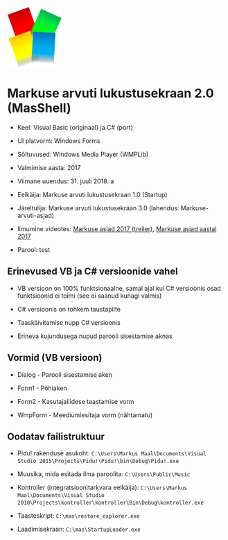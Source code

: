![Markuse asjad logo](mas_PC.png)

# Markuse arvuti lukustusekraan 2.0 (MasShell)

* Keel: Visual Basic (originaal) ja C# (port)

* UI platvorm: Windows Forms

* Sõltuvused: Windows Media Player (WMPLib)

* Valmimise aasta: 2017

* Viimane uuendus: 31. juuli 2018. a

* Eelkäija: Markuse arvuti lukustusekraan 1.0 (Startup)

* Järeltulija: Markuse arvuti lukustusekraan 3.0 (lahendus: Markuse-arvuti-asjad)

* Ilmumine videotes: [Markuse asjad 2017 (treiler)](https://www.youtube.com/watch?v=QdDMVHuoAzM), [Markuse asjad aastal 2017](https://www.youtube.com/watch?v=h7_XD_JmE3Y)

* Parool: test

## Erinevused VB ja C# versioonide vahel

* VB versioon on 100% funktsionaalne, samal ajal kui C# versioonis osad funktsioonid ei toimi (see ei saanud kunagi valmis)

* C# versioonis on rohkem taustapilte

* Taaskäivitamise nupp C# versioonis

* Erineva kujundusega nupud parooli sisestamise aknas

## Vormid (VB versioon)

* Dialog - Parooli sisestamise aken

* Form1 - Põhiaken

* Form2 - Kasutajaliidese taastamise vorm

* WmpForm - Meediumiesitaja vorm (nähtamatu)

## Oodatav failistruktuur

* Pidu! rakenduse asukoht: `C:\Users\Markus Maal\Documents\Visual Studio 2015\Projects\Pidu!\Pidu!\bin\Debug\Pidu!.exe`

* Muusika, mida esitada ilma paroolita: `C:\Users\Public\Music`

* Kontroller (integratsioonitarkvara eelkäija): `C:\Users\Markus Maal\Documents\Visual Studio 2010\Projects\kontroller\kontroller\Bin\Debug\kontroller.exe`

* Taasteskript: `C:\mas\restore_explorer.exe`

* Laadimisekraan: `C:\mas\StartupLoader.exe`


